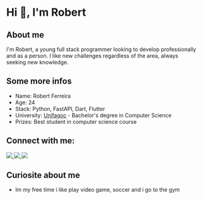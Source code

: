 # Hi 👋, I'm Robert
## About me
I'm Robert, a young full stack programmer looking to develop professionally and as a person.
I like new challenges regardless of the area, always seeking new knowledge.

## Some more infos
- Name: Robert Ferreira
- Age: 24
- Stack: Python, FastAPI, Dart, Flutter
- University: [Unifagoc](https://unifagoc.edu.br/) - Bachelor's degree in Computer Science
- Prizes: Best student in computer science course

## Connect with me:
<div>
    <a target='_blank' href="https://x.com/robertsilvafer1">
        <img src="https://img.shields.io/badge/Twitter-1DA1F2?style=for-the-badge&logo=twitter&logoColor=white">
    </a>
    <a target='_blank' href="https://www.instagram.com/robertdeferreira/">
        <img src="https://img.shields.io/badge/Instagram-E4405F?style=for-the-badge&logo=instagram&logoColor=white">
    </a>
    <a target='_blank' href="https://www.linkedin.com/in/robert-da-silva-ferreira-858501242/">
        <img src="https://img.shields.io/badge/LinkedIn-0077B5?style=for-the-badge&logo=linkedin&logoColor=white">
    </a>
</div>

## Curiosite about me
- Im my free time i like play video game, soccer and i go to the gym
